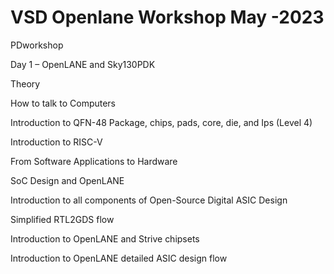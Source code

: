 # VSD Openlane Workshop May -2023
PDworkshop

Day 1 – OpenLANE and Sky130PDK

Theory

How to talk to Computers

Introduction to QFN-48 Package, chips, pads, core, die, and Ips (Level 4)

Introduction to RISC-V

From Software Applications to Hardware

SoC Design and OpenLANE

Introduction to all components of Open-Source Digital ASIC Design

Simplified RTL2GDS flow

Introduction to OpenLANE and Strive chipsets

Introduction to OpenLANE detailed ASIC design flow
